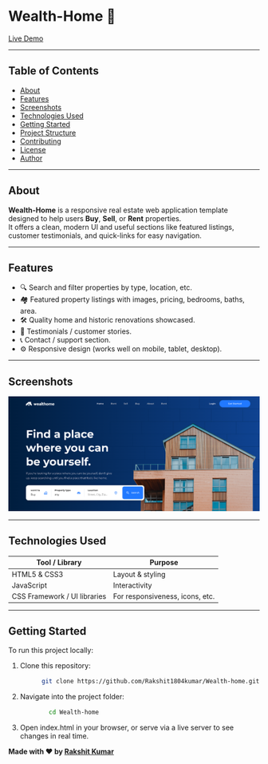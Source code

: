 # Wealth-Home 🏡

[Live Demo](https://rakshit1804kumar.github.io/Wealth-home/) 

---

## Table of Contents

- [About](#about)  
- [Features](#features)  
- [Screenshots](#screenshots)  
- [Technologies Used](#technologies-used)  
- [Getting Started](#getting-started)  
- [Project Structure](#project-structure)  
- [Contributing](#contributing)  
- [License](#license)  
- [Author](#author)

---

## About

**Wealth-Home** is a responsive real estate web application template designed to help users **Buy**, **Sell**, or **Rent** properties.  
It offers a clean, modern UI and useful sections like featured listings, customer testimonials, and quick-links for easy navigation.

---

## Features

- 🔍 Search and filter properties by type, location, etc.  
- 🏘️ Featured property listings with images, pricing, bedrooms, baths, area.  
- 🛠️ Quality home and historic renovations showcased.  
- 💬 Testimonials / customer stories.  
- 📞 Contact / support section.  
- ⚙️ Responsive design (works well on mobile, tablet, desktop).

---

## Screenshots

<!-- Include a few images/screenshots here. Example: -->
![Home Page](https://github.com/Rakshit1804kumar/Wealth-home/blob/main/screenshot.png)  


---

## Technologies Used

| Tool / Library | Purpose |
|----------------|---------|
| HTML5 & CSS3 | Layout & styling |
| JavaScript | Interactivity  |
| CSS Framework / UI libraries | For responsiveness, icons, etc. |
 

---

## Getting Started

To run this project locally:

1. Clone this repository:  
   ```bash
         git clone https://github.com/Rakshit1804kumar/Wealth-home.git
2. Navigate into the project folder:
   ```bash
           cd Wealth-home
3. Open index.html in your browser, or serve via a live server to see changes in real time.



**Made with ❤️ by [Rakshit Kumar](https://github.com/Rakshit1804kumar)**

